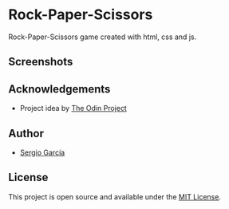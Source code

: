 # Rock-Paper-Scissors

Rock-Paper-Scissors game created with html, css and js.

## Screenshots

## Acknowledgements

- Project idea by [The Odin Project](https://www.theodinproject.com/lessons/foundations-rock-paper-scissors)

## Author

- [Sergio García](https://github.com/sergiogarciiam)

## License

This project is open source and available under the [MIT License](./LICENSE).
